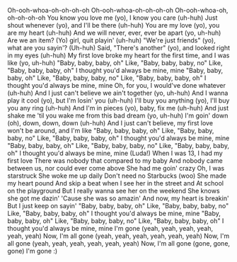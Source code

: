 Oh-ooh-whoa-oh-oh-oh-oh
Oh-ooh-whoa-oh-oh-oh-oh
Oh-ooh-whoa-oh, oh-oh-oh-oh
You know you love me (yo), I know you care (uh-huh)
Just shout whenever (yo), and I'll be there (uh-huh)
You are my love (yo), you are my heart (uh-huh)
And we will never, ever, ever be apart (yo, uh-huh)
Are we an item? (Yo) girl, quit playin' (uh-huh)
"We're just friends" (yo), what are you sayin'? (Uh-huh)
Said, "There's another" (yo), and looked right in my eyes (uh-huh)
My first love broke my heart for the first time, and I was like (yo, uh-huh)
"Baby, baby, baby, oh"
Like, "Baby, baby, baby, no"
Like, "Baby, baby, baby, oh"
I thought you'd always be mine, mine
"Baby, baby, baby, oh"
Like, "Baby, baby, baby, no"
Like, "Baby, baby, baby, oh"
I thought you'd always be mine, mine
Oh, for you, I would've done whatever (uh-huh)
And I just can't believe we ain't together (yo, uh-huh)
And I wanna play it cool (yo), but I'm losin' you (uh-huh)
I'll buy you anything (yo), I'll buy you any ring (uh-huh)
And I'm in pieces (yo), baby, fix me (uh-huh)
And just shake me 'til you wake me from this bad dream (yo, uh-huh)
I'm goin' down (oh), down, down, down (uh-huh)
And I just can't believe, my first love won't be around, and I'm like
"Baby, baby, baby, oh"
Like, "Baby, baby, baby, no"
Like, "Baby, baby, baby, oh"
I thought you'd always be mine, mine
"Baby, baby, baby, oh"
Like, "Baby, baby, baby, no"
Like, "Baby, baby, baby, oh"
I thought you'd always be mine, mine (Luda!)
When I was 13, I had my first love
There was nobody that compared to my baby
And nobody came between us, nor could ever come above
She had me goin' crazy
Oh, I was starstruck
She woke me up daily
Don't need no Starbucks (woo)
She made my heart pound
And skip a beat when I see her in the street and
At school on the playground
But I really wanna see her on the weekend
She knows she got me dazin'
'Cause she was so amazin'
And now, my heart is breakin'
But I just keep on sayin'
"Baby, baby, baby, oh"
Like, "Baby, baby, baby, no"
Like, "Baby, baby, baby, oh"
I thought you'd always be mine, mine
"Baby, baby, baby, oh"
Like, "Baby, baby, baby, no"
Like, "Baby, baby, baby, oh"
I thought you'd always be mine, mine
I'm gone (yeah, yeah, yeah, yeah, yeah, yeah)
Now, I'm all gone (yeah, yeah, yeah, yeah, yeah, yeah)
Now, I'm all gone (yeah, yeah, yeah, yeah, yeah, yeah)
Now, I'm all gone (gone, gone, gone)
I'm gone
:)
